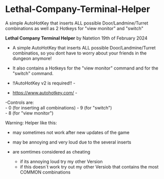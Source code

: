 # Lethal-Company-Terminal-Helper
A simple AutoHotKey that inserts ALL possible Door/Landmine/Turret combinations as well as 2 Hotkeys for "view monitor" and "switch"

**Lethal Company Terminal Helper**
by Natetion
19th of February 2024


- A simple AutoHotKey that inserts ALL possible Door/Landmine/Turret combinatios, 
 so you dont have to worry about your friends in the dungeon anymore! 
- It also contains a Hotkeys for the "view monitor" command and for the "switch" command. 

- !!AutoHotKey v2 is required!! -
-  https://www.autohotkey.com/	-

-Controls are:   
		- 0 (for inserting all combinations)
		- 9 (for "switch")  
		- 8 (for "view monitor")

Warning:
Helper like this:
- may sometimes not work after new updates of the game
- may be annoying and very loud due to the several inserts
- are somtimes considered as cheating 

	- if its annoying loud try my other Version
	- if this doesn´t work try out my other Versiob that contains the most COMMON combinations
